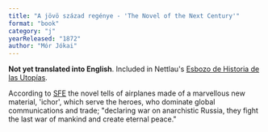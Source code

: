 ```yaml
---
title: "A jövö század regénye - 'The Novel of the Next Century'"
format: "book"
category: "j"
yearReleased: "1872"
author: "Mór Jókai"
---
```



**Not yet translated into English**. Included in Nettlau's [Esbozo de Historia de las Utopías](https://materialesfopep.files.wordpress.com/2015/05/max-nettlau-esbozo-de-historia-de-las-utopc3adas.pdf).

According to <a href="http://www.sf-encyclopedia.com/Entry/hungary">SFE</a> the novel tells of airplanes made of a marvellous new material, 'ichor', which serve the heroes, who dominate global communications and trade; "declaring war on anarchistic Russia, they fight the last war of mankind and create eternal peace."
